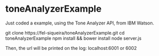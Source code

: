 # toneAnalyzerExample

Just coded a example, using the Tone Analyzer API, from IBM Watson.

git clone https://fel-siqueira/toneAnalyzerExample.git
cd toneAnalyzerExample
npm install && bower install
node server.js

Then, the url will be printed on the log:
localhost:6001 or 6002
